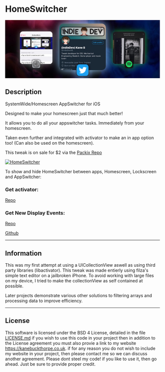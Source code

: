 # HomeSwitcher
![homeswitcher](repo_assets/headerImage.png)
## Description
SystemWide/Homescreen AppSwitcher for iOS

Designed to make your homescreen just that much better!

It allows you to do all your appswitcher tasks. Immediately from your homescreen. 

Taken even further and integrated with activator to make an in app option too! (Can also be used on the homescreen).

This tweak is on sale for $2 via the [Packix Repo](https://repo.packix.com/package/com.indieDev.homeSwitcher)

[![HomeSwitcher](https://img.youtube.com/vi/bqJ5_8z99Ho/0.jpg)](https://www.youtube.com/watch?v=bqJ5_8z99Ho "HomeSwitcher")

To show and hide HomeSwitcher between apps, Homescreen, Lockscreen and AppSwitcher:

### Get activator:

[Repo](http://rpetri.ch/reposetup)

### Get New Display Events:

[Repo](https://repo.packix.com/package/com.kanebuckthorpe.newdisplayevents)

[Github](https://github.com/kanesbetas/New-Display-Events)

---
## Information

This was my first attempt at using a UICollectionView aswell as using third party libraries (libactivator).
This tweak was made entierly using filza's simple text editor on a jailbroken iPhone. To avoid working with large files on my device, I tried to make the collectionView as self contained at possible.

Later projects demonstrate various other solutions to filtering arrays and processing data to improve efficiency.

---
## License 
This software is licensed under the BSD 4 License, detailed in the file [LICENSE.md](https://github.com/kanesbetas/blob/master/LICENSE.md)
if you wish to use this code in your project then in addition to the License agreement you must also provie a link to my website https://kanebuckthorpe.co.uk. if for any reason you do not wish to include my website in your project, then please contact me so we can discuss another agreement.
Please dont steel my code! if you like to use it, then go ahead. Just be sure to provide proper credit.

